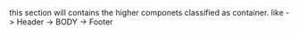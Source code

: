 this section will contains the higher componets classified as container. like
 -> Header
 -> BODY
 -> Footer